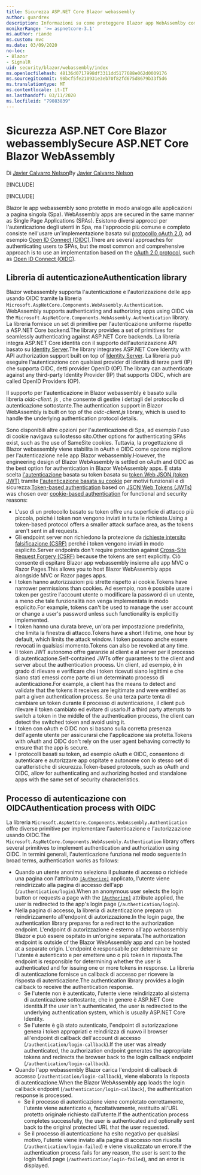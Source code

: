```yaml
---
title: Sicurezza ASP.NET Core Blazor webassembly
author: guardrex
description: Informazioni su come proteggere Blazor app WebAssemlby come applicazioni a pagina singola (Spa).
monikerRange: '>= aspnetcore-3.1'
ms.author: riande
ms.custom: mvc
ms.date: 03/09/2020
no-loc:
- Blazor
- SignalR
uid: security/blazor/webassembly/index
ms.openlocfilehash: 48136d0717998df3311dd5177688e062d0009176
ms.sourcegitcommit: 98bcf5fe210931e3eb70f82fd675d8679b33f5d6
ms.translationtype: MT
ms.contentlocale: it-IT
ms.lasthandoff: 03/11/2020
ms.locfileid: "79083839"
---
```

# <a name="secure-aspnet-core-opno-locblazor-webassembly"></a><span data-ttu-id="bd379-103">Sicurezza ASP.NET Core Blazor webassembly</span><span class="sxs-lookup"><span data-stu-id="bd379-103">Secure ASP.NET Core Blazor WebAssembly</span></span>

<span data-ttu-id="bd379-104">Di [Javier Calvarro Nelson](https://github.com/javiercn)</span><span class="sxs-lookup"><span data-stu-id="bd379-104">By [Javier Calvarro Nelson](https://github.com/javiercn)</span></span>

[!INCLUDE[](~/includes/blazorwasm-preview-notice.md)]

[!INCLUDE[](~/includes/blazorwasm-3.2-template-article-notice.md)]

Blazor<span data-ttu-id="bd379-105"> le app webassembly sono protette in modo analogo alle applicazioni a pagina singola (Spa).</span><span class="sxs-lookup"><span data-stu-id="bd379-105"> WebAssembly apps are secured in the same manner as Single Page Applications (SPAs).</span></span> <span data-ttu-id="bd379-106">Esistono diversi approcci per l'autenticazione degli utenti in Spa, ma l'approccio più comune e completo consiste nell'usare un'implementazione basata sul [protocollo oAuth 2,0](https://oauth.net/), ad esempio [Open ID Connect (OIDC)](https://openid.net/connect/).</span><span class="sxs-lookup"><span data-stu-id="bd379-106">There are several approaches for authenticating users to SPAs, but the most common and comprehensive approach is to use an implementation based on the [oAuth 2.0 protocol](https://oauth.net/), such as [Open ID Connect (OIDC)](https://openid.net/connect/).</span></span>

## <a name="authentication-library"></a><span data-ttu-id="bd379-107">Libreria di autenticazione</span><span class="sxs-lookup"><span data-stu-id="bd379-107">Authentication library</span></span>

Blazor<span data-ttu-id="bd379-108"> webassembly supporta l'autenticazione e l'autorizzazione delle app usando OIDC tramite la libreria `Microsoft.AspNetCore.Components.WebAssembly.Authentication`.</span><span class="sxs-lookup"><span data-stu-id="bd379-108"> WebAssembly supports authenticating and authorizing apps using OIDC via the `Microsoft.AspNetCore.Components.WebAssembly.Authentication` library.</span></span> <span data-ttu-id="bd379-109">La libreria fornisce un set di primitive per l'autenticazione uniforme rispetto a ASP.NET Core backend.</span><span class="sxs-lookup"><span data-stu-id="bd379-109">The library provides a set of primitives for seamlessly authenticating against ASP.NET Core backends.</span></span> <span data-ttu-id="bd379-110">La libreria integra ASP.NET Core identità con il supporto dell'autorizzazione API basato su [Identity Server](https://identityserver.io/).</span><span class="sxs-lookup"><span data-stu-id="bd379-110">The library integrates ASP.NET Core Identity with API authorization support built on top of [Identity Server](https://identityserver.io/).</span></span> <span data-ttu-id="bd379-111">La libreria può eseguire l'autenticazione con qualsiasi provider di identità di terze parti (IP) che supporta OIDC, detti provider OpenID (OP).</span><span class="sxs-lookup"><span data-stu-id="bd379-111">The library can authenticate against any third-party Identity Provider (IP) that supports OIDC, which are called OpenID Providers (OP).</span></span>

<span data-ttu-id="bd379-112">Il supporto per l'autenticazione in Blazor webassembly è basato sulla libreria *oidc-client. js* , che consente di gestire i dettagli del protocollo di autenticazione sottostante.</span><span class="sxs-lookup"><span data-stu-id="bd379-112">The authentication support in Blazor WebAssembly is built on top of the *oidc-client.js* library, which is used to handle the underlying authentication protocol details.</span></span>

<span data-ttu-id="bd379-113">Sono disponibili altre opzioni per l'autenticazione di Spa, ad esempio l'uso di cookie navigava sullostesso sito.</span><span class="sxs-lookup"><span data-stu-id="bd379-113">Other options for authenticating SPAs exist, such as the use of SameSite cookies.</span></span> <span data-ttu-id="bd379-114">Tuttavia, la progettazione di Blazor webassembly viene stabilita in oAuth e OIDC come opzione migliore per l'autenticazione nelle app Blazor webassembly.</span><span class="sxs-lookup"><span data-stu-id="bd379-114">However, the engineering design of Blazor WebAssembly is settled on oAuth and OIDC as the best option for authentication in Blazor WebAssembly apps.</span></span> <span data-ttu-id="bd379-115">È stata scelta [l'autenticazione](xref:security/anti-request-forgery#token-based-authentication) basata su token basata su [token Web JSON (token JWT)](https://self-issued.info/docs/draft-ietf-oauth-json-web-token.html) tramite [l'autenticazione basata su cookie](xref:security/anti-request-forgery#cookie-based-authentication) per motivi funzionali e di sicurezza:</span><span class="sxs-lookup"><span data-stu-id="bd379-115">[Token-based authentication](xref:security/anti-request-forgery#token-based-authentication) based on [JSON Web Tokens (JWTs)](https://self-issued.info/docs/draft-ietf-oauth-json-web-token.html) was chosen over [cookie-based authentication](xref:security/anti-request-forgery#cookie-based-authentication) for functional and security reasons:</span></span>

* <span data-ttu-id="bd379-116">L'uso di un protocollo basato su token offre una superficie di attacco più piccola, poiché i token non vengono inviati in tutte le richieste.</span><span class="sxs-lookup"><span data-stu-id="bd379-116">Using a token-based protocol offers a smaller attack surface area, as the tokens aren't sent in all requests.</span></span>
* <span data-ttu-id="bd379-117">Gli endpoint server non richiedono la protezione da [richieste intersito falsificazione (CSRF)](xref:security/anti-request-forgery) perché i token vengono inviati in modo esplicito.</span><span class="sxs-lookup"><span data-stu-id="bd379-117">Server endpoints don't require protection against [Cross-Site Request Forgery (CSRF)](xref:security/anti-request-forgery) because the tokens are sent explicitly.</span></span> <span data-ttu-id="bd379-118">Ciò consente di ospitare Blazor app webassembly insieme alle app MVC o Razor Pages.</span><span class="sxs-lookup"><span data-stu-id="bd379-118">This allows you to host Blazor WebAssembly apps alongside MVC or Razor pages apps.</span></span>
* <span data-ttu-id="bd379-119">I token hanno autorizzazioni più strette rispetto ai cookie.</span><span class="sxs-lookup"><span data-stu-id="bd379-119">Tokens have narrower permissions than cookies.</span></span> <span data-ttu-id="bd379-120">Ad esempio, non è possibile usare i token per gestire l'account utente o modificare la password di un utente, a meno che tale funzionalità non venga implementata in modo esplicito.</span><span class="sxs-lookup"><span data-stu-id="bd379-120">For example, tokens can't be used to manage the user account or change a user's password unless such functionality is explicitly implemented.</span></span>
* <span data-ttu-id="bd379-121">I token hanno una durata breve, un'ora per impostazione predefinita, che limita la finestra di attacco.</span><span class="sxs-lookup"><span data-stu-id="bd379-121">Tokens have a short lifetime, one hour by default, which limits the attack window.</span></span> <span data-ttu-id="bd379-122">I token possono anche essere revocati in qualsiasi momento.</span><span class="sxs-lookup"><span data-stu-id="bd379-122">Tokens can also be revoked at any time.</span></span>
* <span data-ttu-id="bd379-123">Il token JWT autonomo offre garanzie al client e al server per il processo di autenticazione.</span><span class="sxs-lookup"><span data-stu-id="bd379-123">Self-contained JWTs offer guarantees to the client and server about the authentication process.</span></span> <span data-ttu-id="bd379-124">Un client, ad esempio, è in grado di rilevare e verificare che i token ricevuti siano legittimi e che siano stati emessi come parte di un determinato processo di autenticazione.</span><span class="sxs-lookup"><span data-stu-id="bd379-124">For example, a client has the means to detect and validate that the tokens it receives are legitimate and were emitted as part a given authentication process.</span></span> <span data-ttu-id="bd379-125">Se una terza parte tenta di cambiare un token durante il processo di autenticazione, il client può rilevare il token cambiato ed evitare di usarlo.</span><span class="sxs-lookup"><span data-stu-id="bd379-125">If a third party attempts to switch a token in the middle of the authentication process, the client can detect the switched token and avoid using it.</span></span>
* <span data-ttu-id="bd379-126">I token con oAuth e OIDC non si basano sulla corretta presenza dell'agente utente per assicurarsi che l'applicazione sia protetta.</span><span class="sxs-lookup"><span data-stu-id="bd379-126">Tokens with oAuth and OIDC don't rely on the user agent behaving correctly to ensure that the app is secure.</span></span>
* <span data-ttu-id="bd379-127">I protocolli basati su token, ad esempio oAuth e OIDC, consentono di autenticare e autorizzare app ospitate e autonome con lo stesso set di caratteristiche di sicurezza.</span><span class="sxs-lookup"><span data-stu-id="bd379-127">Token-based protocols, such as oAuth and OIDC, allow for authenticating and authorizing hosted and standalone apps with the same set of security characteristics.</span></span>

## <a name="authentication-process-with-oidc"></a><span data-ttu-id="bd379-128">Processo di autenticazione con OIDC</span><span class="sxs-lookup"><span data-stu-id="bd379-128">Authentication process with OIDC</span></span>

<span data-ttu-id="bd379-129">La libreria `Microsoft.AspNetCore.Components.WebAssembly.Authentication` offre diverse primitive per implementare l'autenticazione e l'autorizzazione usando OIDC.</span><span class="sxs-lookup"><span data-stu-id="bd379-129">The `Microsoft.AspNetCore.Components.WebAssembly.Authentication` library offers several primitives to implement authentication and authorization using OIDC.</span></span> <span data-ttu-id="bd379-130">In termini generali, l'autenticazione funziona nel modo seguente:</span><span class="sxs-lookup"><span data-stu-id="bd379-130">In broad terms, authentication works as follows:</span></span>

* <span data-ttu-id="bd379-131">Quando un utente anonimo seleziona il pulsante di accesso o richiede una pagina con l'attributo [`[Authorize]`](xref:Microsoft.AspNetCore.Authorization.AuthorizeAttribute) applicato, l'utente viene reindirizzato alla pagina di accesso dell'app (`/authentication/login`).</span><span class="sxs-lookup"><span data-stu-id="bd379-131">When an anonymous user selects the login button or requests a page with the [`[Authorize]`](xref:Microsoft.AspNetCore.Authorization.AuthorizeAttribute) attribute applied, the user is redirected to the app's login page (`/authentication/login`).</span></span>
* <span data-ttu-id="bd379-132">Nella pagina di accesso, la libreria di autenticazione prepara un reindirizzamento all'endpoint di autorizzazione.</span><span class="sxs-lookup"><span data-stu-id="bd379-132">In the login page, the authentication library prepares for a redirect to the authorization endpoint.</span></span> <span data-ttu-id="bd379-133">L'endpoint di autorizzazione è esterno all'app webassembly Blazor e può essere ospitato in un'origine separata.</span><span class="sxs-lookup"><span data-stu-id="bd379-133">The authorization endpoint is outside of the Blazor WebAssembly app and can be hosted at a separate origin.</span></span> <span data-ttu-id="bd379-134">L'endpoint è responsabile per determinare se l'utente è autenticato e per emettere uno o più token in risposta.</span><span class="sxs-lookup"><span data-stu-id="bd379-134">The endpoint is responsible for determining whether the user is authenticated and for issuing one or more tokens in response.</span></span> <span data-ttu-id="bd379-135">La libreria di autenticazione fornisce un callback di accesso per ricevere la risposta di autenticazione.</span><span class="sxs-lookup"><span data-stu-id="bd379-135">The authentication library provides a login callback to receive the authentication response.</span></span>
  * <span data-ttu-id="bd379-136">Se l'utente non è autenticato, l'utente viene reindirizzato al sistema di autenticazione sottostante, che in genere è ASP.NET Core identità.</span><span class="sxs-lookup"><span data-stu-id="bd379-136">If the user isn't authenticated, the user is redirected to the underlying authentication system, which is usually ASP.NET Core Identity.</span></span>
  * <span data-ttu-id="bd379-137">Se l'utente è già stato autenticato, l'endpoint di autorizzazione genera i token appropriati e reindirizza di nuovo il browser all'endpoint di callback dell'account di accesso (`/authentication/login-callback`).</span><span class="sxs-lookup"><span data-stu-id="bd379-137">If the user was already authenticated, the authorization endpoint generates the appropriate tokens and redirects the browser back to the login callback endpoint (`/authentication/login-callback`).</span></span>
* <span data-ttu-id="bd379-138">Quando l'app webassembly Blazor carica l'endpoint di callback di accesso (`/authentication/login-callback`), viene elaborata la risposta di autenticazione.</span><span class="sxs-lookup"><span data-stu-id="bd379-138">When the Blazor WebAssembly app loads the login callback endpoint (`/authentication/login-callback`), the authentication response is processed.</span></span>
  * <span data-ttu-id="bd379-139">Se il processo di autenticazione viene completato correttamente, l'utente viene autenticato e, facoltativamente, restituito all'URL protetto originale richiesto dall'utente.</span><span class="sxs-lookup"><span data-stu-id="bd379-139">If the authentication process completes successfully, the user is authenticated and optionally sent back to the original protected URL that the user requested.</span></span>
  * <span data-ttu-id="bd379-140">Se il processo di autenticazione ha esito negativo per qualsiasi motivo, l'utente viene inviato alla pagina di accesso non riuscita (`/authentication/login-failed`) e viene visualizzato un errore.</span><span class="sxs-lookup"><span data-stu-id="bd379-140">If the authentication process fails for any reason, the user is sent to the login failed page (`/authentication/login-failed`), and an error is displayed.</span></span>
